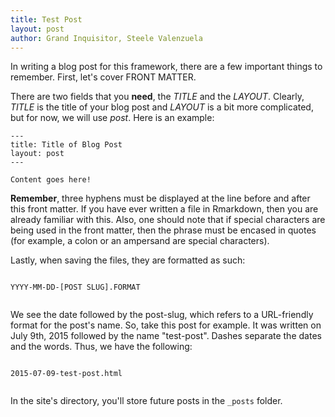 ```yaml
---
title: Test Post
layout: post
author: Grand Inquisitor, Steele Valenzuela
---
```


In writing a blog post for this framework, there are a few important things to remember. First, let's cover FRONT MATTER.
<!--more-->

There are two fields that you **need**, the *TITLE* and the *LAYOUT*. Clearly, *TITLE* is the title of your blog post and *LAYOUT* is a bit more complicated, but for now, we will use *post*. Here is an example:

<pre><code>--- 
title: Title of Blog Post  
layout: post  
---

Content goes here! 
</code></pre>

**Remember**, three hyphens must be displayed at the line before and after this front matter. If you have ever written a file in Rmarkdown, then you are already familiar with this. Also, one should note that if special characters are being used in the front matter, then the phrase must be encased in quotes (for example, a colon or an ampersand are special characters).

Lastly, when saving the files, they are formatted as such:  

<pre><code>
YYYY-MM-DD-[POST SLUG].FORMAT  

</code></pre>

We see the date followed by the post-slug, which refers to a URL-friendly format for the post's name. So, take this post for example. It was written on July 9th, 2015 followed by the name "test-post". Dashes separate the dates and the words. Thus, we have the following:

<pre><code>
2015-07-09-test-post.html

</code></pre>

In the site's directory, you'll store future posts in the `_posts` folder.



